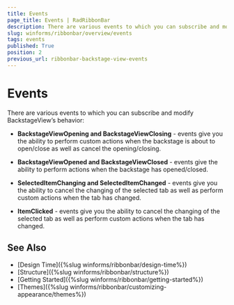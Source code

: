 ```yaml
---
title: Events
page_title: Events | RadRibbonBar
description: There are various events to which you can subscribe and modify BackstageView’s behavior.
slug: winforms/ribbonbar/overview/events
tags: events
published: True
position: 2
previous_url: ribbonbar-backstage-view-events
---
```


# Events

There are various events to which you can subscribe and modify BackstageView’s behavior:

* __BackstageViewOpening and BackstageViewClosing__ - events give you the ability to perform custom actions when the backstage is about to open/close as well as cancel the opening/closing.

* __BackstageViewOpened and BackstageViewClosed__ - events give the ability to perform actions when the backstage has opened/closed.

* __SelectedItemChanging and SelectedItemChanged__ - events give you the ability to cancel the changing of the selected tab as well as perform custom actions when the tab has changed.

* __ItemClicked__ - events give you the ability to cancel the changing of the selected tab as well as perform custom actions when the tab has changed.

## See Also

* [Design Time]({%slug winforms/ribbonbar/design-time%})
* [Structure]({%slug winforms/ribbonbar/structure%})
* [Getting Started]({%slug winforms/ribbonbar/getting-started%})
* [Themes]({%slug winforms/ribbonbar/customizing-appearance/themes%})